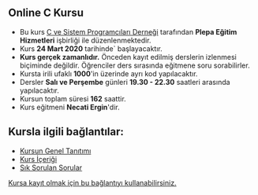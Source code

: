 ## Online C Kursu

+ Bu kurs [C ve Sistem Programcıları Derneği](http://www.csystem.org/) tarafından __Plepa Eğitim Hizmetleri__ işbirliği ile düzenlenmektedir.
+ Kurs __24 Mart 2020__ tarihinde` başlayacaktır.
+ __Kurs gerçek zamanlıdır.__ Önceden kayıt edilmiş derslerin izlenmesi biçiminde değildir. Öğrenciler ders sırasında eğitmene soru sorabilirler.
+ Kursta irili ufaklı __1000__'in üzerinde ayrı kod yapılacaktır.
+ Dersler __Salı ve Perşembe__ günleri  __19.30 - 22.30__ saatleri arasında yapılacaktır.
+ Kursun toplam süresi __162__ saattir.
+ Kurs eğitmeni __Necati Ergin__'dir.

## Kursla ilgili bağlantılar:
+ [Kursun Genel Tanıtımı](https://github.com/CSD-1993/Online-C-Kursu/blob/master/kurs-tanıtımı.md)
+ [Kurs İçeriği](https://github.com/CSD-1993/Online-C-Kursu/blob/master/kurs-programı.md)
+ [Sık Sorulan Sorular](https://github.com/CSD-1993/Online-C-Kursu/blob/master/SSS.md)

[Kursa kayıt olmak için bu bağlantıyı kullanabilirsiniz.](https://zoom.us/meeting/register/uZYvf-2qrzsjgYiW9i7ffIctSeU4DwS9Nw)

